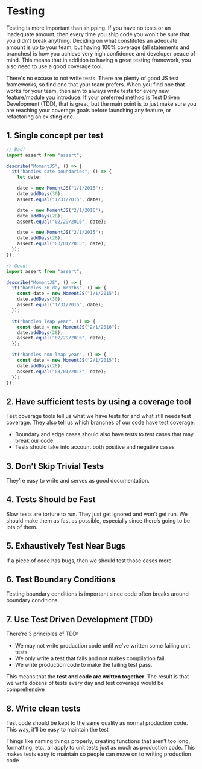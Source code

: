 # Testing 

Testing is more important than shipping. If you have no tests or an inadequate amount, then every time you ship code you won't be sure that you didn't break anything. Deciding on what constitutes an adequate amount is up to your team, but having 100% coverage (all statements and branches) is how you achieve very high confidence and developer peace of mind. This means that in addition to having a great testing framework, you also need to use a good coverage tool.

There's no excuse to not write tests. There are plenty of good JS test frameworks, so find one that your team prefers. When you find one that works for your team, then aim to always write tests for every new feature/module you introduce. If your preferred method is Test Driven Development (TDD), that is great, but the main point is to just make sure you are reaching your coverage goals before launching any feature, or refactoring an existing one.

## 1. Single concept per test

```javascript
// Bad!
import assert from "assert";

describe("MomentJS", () => {
  it("handles date boundaries", () => {
    let date;

    date = new MomentJS("1/1/2015");
    date.addDays(30);
    assert.equal("1/31/2015", date);

    date = new MomentJS("2/1/2016");
    date.addDays(28);
    assert.equal("02/29/2016", date);

    date = new MomentJS("2/1/2015");
    date.addDays(28);
    assert.equal("03/01/2015", date);
  });
});
```

```javascript
// Good!
import assert from "assert";

describe("MomentJS", () => {
  it("handles 30-day months", () => {
    const date = new MomentJS("1/1/2015");
    date.addDays(30);
    assert.equal("1/31/2015", date);
  });

  it("handles leap year", () => {
    const date = new MomentJS("2/1/2016");
    date.addDays(28);
    assert.equal("02/29/2016", date);
  });

  it("handles non-leap year", () => {
    const date = new MomentJS("2/1/2015");
    date.addDays(28);
    assert.equal("03/01/2015", date);
  });
});
```

## 2. Have sufficient tests by using a coverage tool

Test coverage tools tell us what we have tests for and what still needs test coverage. They also tell us which branches of our code have test coverage.

- Boundary and edge cases should also have tests to test cases that may break our code.
- Tests should take into account both positive and negative cases

## 3. Don’t Skip Trivial Tests

They’re easy to write and serves as good documentation.

## 4. Tests Should be Fast

Slow tests are torture to run. They just get ignored and won’t get run. We should make them as fast as possible, especially since there’s going to be lots of them.

## 5. Exhaustively Test Near Bugs

If a piece of code has bugs, then we should test those cases more.

## 6. Test Boundary Conditions

Testing boundary conditions is important since code often breaks around boundary conditions.

## 7. Use Test Driven Development (TDD)

There’re 3 principles of TDD:

- We may not write production code until we’ve written some failing unit tests.
- We only write a test that fails and not makes compilation fail.
- We write production code to make the failing test pass.

This means that the **test and code are written together**. The result is that we write dozens of tests every day and test coverage would be comprehensive

## 8. Write clean tests

Test code should be kept to the same quality as normal production code. This way, it’ll be easy to maintain the test

Things like naming things properly, creating functions that aren’t too long, formatting, etc., all apply to unit tests just as much as production code. This makes tests easy to maintain so people can move on to writing production code

